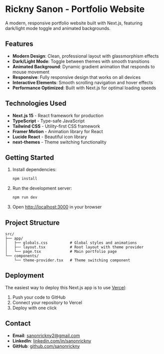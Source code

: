 # Rickny Sanon - Portfolio Website

A modern, responsive portfolio website built with Next.js, featuring dark/light mode toggle and animated backgrounds.

## Features

- **Modern Design**: Clean, professional layout with glassmorphism effects
- **Dark/Light Mode**: Toggle between themes with smooth transitions
- **Animated Background**: Dynamic gradient animation that responds to mouse movement
- **Responsive**: Fully responsive design that works on all devices
- **Interactive Elements**: Smooth scrolling navigation and hover effects
- **Performance Optimized**: Built with Next.js for optimal loading speeds

## Technologies Used

- **Next.js 15** - React framework for production
- **TypeScript** - Type-safe JavaScript
- **Tailwind CSS** - Utility-first CSS framework
- **Framer Motion** - Animation library for React
- **Lucide React** - Beautiful icon library
- **next-themes** - Theme switching functionality

## Getting Started

1. Install dependencies:

   ```bash
   npm install
   ```

2. Run the development server:

   ```bash
   npm run dev
   ```

3. Open [http://localhost:3000](http://localhost:3000) in your browser

## Project Structure

```
src/
├── app/
│   ├── globals.css          # Global styles and animations
│   ├── layout.tsx           # Root layout with theme provider
│   └── page.tsx             # Main portfolio page
└── components/
    └── theme-provider.tsx   # Theme switching component
```

## Deployment

The easiest way to deploy this Next.js app is to use [Vercel](https://vercel.com):

1. Push your code to GitHub
2. Connect your repository to Vercel
3. Deploy with one click

## Contact

- **Email**: sanonrickny2@gmail.com
- **LinkedIn**: [linkedin.com/in/sanonrickny](https://linkedin.com/in/sanonrickny)
- **GitHub**: [github.com/sanonrickny](https://github.com/sanonrickny)
